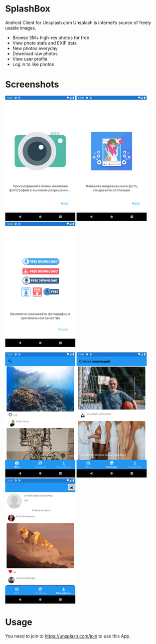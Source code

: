# SplashBox
Android Client for Unsplash.com Unsplash is internet’s source of freely usable images.

* Browse 3M+ high-res photos for free
* View photo stats and EXIF data
* New photos everyday
* Download raw photos
* View user profile
* Log in to like photos

# Screenshots
<img src="https://github.com/condorserg/SplashBox/blob/master/screenshots/1intro.png" width="225"> <img src="https://github.com/condorserg/SplashBox/blob/master/screenshots/2intro.png" width="225"> <img src="https://github.com/condorserg/SplashBox/blob/master/screenshots/3intro.png" width="225">

<img src="https://github.com/condorserg/SplashBox/blob/master/screenshots/photos_screen.png" width="225"> <img src="https://github.com/condorserg/SplashBox/blob/master/screenshots/collections_screen.png" width="225"> <img src="https://github.com/condorserg/SplashBox/blob/master/screenshots/user_screen.png" width="225">
# Usage
You need to join to https://unsplash.com/join to use this App.

